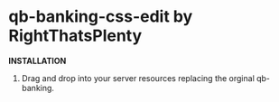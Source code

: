 # qb-banking-css-edit by RightThatsPlenty

**INSTALLATION**

1. Drag and drop into your server resources replacing the orginal qb-banking.
 
